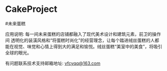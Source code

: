# CakeProject
#未来蛋糕

应用说明: 每一间未来蛋糕的店铺都融入了现代美术设计和建筑元素，前卫的操作间 透明化的装潢风格和“将蛋糕时尚化”的经营理念，让每个踏进绒丝蛋糕的人都能在视觉、味觉和心情上得到大的满足和愉悦。绒丝蛋糕“美室中的美食”，将吸引全球的眼光。

有问题联系技术支持邮箱地址: vfcyqq@163.com
